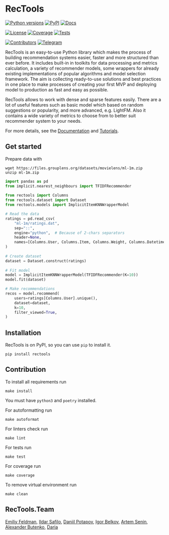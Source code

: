 # RecTools

[![Python versions](https://img.shields.io/pypi/pyversions/rectools.svg)](https://pypi.org/project/rectools)
[![PyPI](https://img.shields.io/pypi/v/rectools.svg)](https://pypi.org/project/rectools)
[![Docs](https://img.shields.io/github/workflow/status/MobileTeleSystems/RecTools/Publish?label=docs)](https://rectools.readthedocs.io)

[![License](https://img.shields.io/github/license/MobileTeleSystems/RecTools.svg)](https://github.com/MobileTeleSystems/RecTools/blob/main/LICENSE)
[![Coverage](https://img.shields.io/codecov/c/github/MobileTeleSystems/RecTools.svg)](https://app.codecov.io/gh/MobileTeleSystems/RecTools)
[![Tests](https://img.shields.io/github/workflow/status/MobileTeleSystems/RecTools/Test/main?label=tests)](https://github.com/MobileTeleSystems/RecTools/actions/workflows/test.yml?query=branch%3Amain++)

[![Contributors](https://img.shields.io/github/contributors/MobileTeleSystems/RecTools.svg)](https://github.com/MobileTeleSystems/RecTools/graphs/contributors)
[![Telegram](https://img.shields.io/badge/channel-telegram-blue)](https://t.me/RecTools_Support)

RecTools is an easy-to-use Python library which makes the process of building recommendation systems easier, 
faster and more structured than ever before.
It includes built-in in toolkits for data processing and metrics calculation, 
a variety of recommender models, some wrappers for already existing implementations of popular algorithms 
and model selection framework.
The aim is collecting ready-to-use solutions and best practices in one place to make processes 
of creating your first MVP and deploying model to production as fast and easy as possible.

RecTools allows to work with dense and sparse features easily.
There are a lot of useful features such as basic model which based on random suggestions or popularity, and more advanced, e.g. LightFM.
Also it contains a wide variety of metrics to choose from to better suit recommender system to your needs.

For more details, see the [Documentation](https://rectools.readthedocs.io/) 
and [Tutorials](https://github.com/MobileTeleSystems/RecTools/tree/main/examples).

## Get started

Prepare data with

```shell
wget https://files.grouplens.org/datasets/movielens/ml-1m.zip
unzip ml-1m.zip
```

```python
import pandas as pd
from implicit.nearest_neighbours import TFIDFRecommender
    
from rectools import Columns
from rectools.dataset import Dataset
from rectools.models import ImplicitItemKNNWrapperModel

# Read the data
ratings = pd.read_csv(
    "ml-1m/ratings.dat", 
    sep="::",
    engine="python",  # Because of 2-chars separators
    header=None,
    names=[Columns.User, Columns.Item, Columns.Weight, Columns.Datetime],
)
    
# Create dataset
dataset = Dataset.construct(ratings)
    
# Fit model
model = ImplicitItemKNNWrapperModel(TFIDFRecommender(K=10))
model.fit(dataset)

# Make recommendations
recos = model.recommend(
    users=ratings[Columns.User].unique(),
    dataset=dataset,
    k=10,
    filter_viewed=True,
)
```

## Installation

RecTools is on PyPI, so you can use `pip` to install it.
```
pip install rectools
```


## Contribution

To install all requirements run
```
make install
```
You must have `python3` and `poetry` installed.

For autoformatting run 
```
make autoformat
```

For linters check run 
```
make lint
```

For tests run 
```
make test
```

For coverage run 
```
make coverage
```

To remove virtual environment run
```
make clean
```

## RecTools.Team

[Emiliy Feldman](https://github.com/feldlime), [Ildar Safilo](https://github.com/irsafilo), [Daniil Potapov](https://github.com/sharthZ23), 
[Igor Belkov](https://github.com/OzmundSedler), [Artem Senin](https://github.com/artemseninhse), [Alexander Butenko](https://github.com/iomallach), 
[Daria](https://github.com/blondered)
